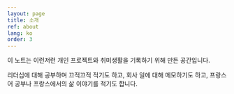 ```yaml
---
layout: page
title: 소개
ref: about
lang: ko
order: 3
---
```


이 노트는 이런저런 개인 프로젝트와 취미생활을 기록하기 위해 만든 공간입니다.

리더십에 대해 공부하며 끄적끄적 적기도 하고, 회사 일에 대해 메모하기도 하고, 프랑스어 공부나 프랑스에서의 삶 이야기를 적기도 합니다.

<!--
# Jean Ryu

안녕하세요. 방문 감사드립니다. 

강원도 춘천에서 나고 자라 서울에서 공부하였고, [한국인터넷진흥원][krnic] DNS/IP주소 파트에서 5년여간 근무한 후 2017년부터는 싱가포르로 이주하여 [Cloudflare][cloudflare]라는 회사에서 Solutions Engineer로 일하고 있습니다. 

이 블로그는 이런저런 개인 프로젝트와 취미생활을 기록하기 위해 만든 공간으로, Github Page와 Jekyll, Cloudflare가 이용되었습니다. 블로그의 다국어 지원 기능은 [Sylvain Durand][jekyll-multilingual] 님의 프로젝트를 참고하여 플러그인 없이 구축되었고 [Cloudflare Workers][cf-workers]를 이용하여 라우팅되고 있습니다.

[krnic]: https://krnic.or.kr/
[cloudflare]: https://www.cloudflare.com/ko-kr/
[cf-network]: https://www.cloudflare.com/network
[jekyll-multilingual]: https://www.sylvaindurand.org/making-jekyll-multilingual/
[cf-workers]: /cloudflare/workers/2020/04/20/country-redirect-ko.html

-->